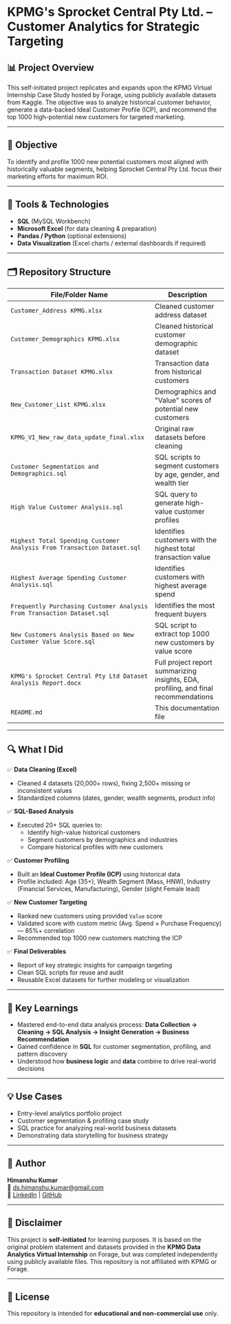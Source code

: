 # KPMG's Sprocket Central Pty Ltd. – Customer Analytics for Strategic Targeting

## 📊 Project Overview

This self-initiated project replicates and expands upon the KPMG Virtual Internship Case Study hosted by Forage, using publicly available datasets from Kaggle. The objective was to analyze historical customer behavior, generate a data-backed Ideal Customer Profile (ICP), and recommend the top 1000 high-potential new customers for targeted marketing.

---

## 🎯 Objective

To identify and profile 1000 new potential customers most aligned with historically valuable segments, helping Sprocket Central Pty Ltd. focus their marketing efforts for maximum ROI.

---

## 🔧 Tools & Technologies

- **SQL** (MySQL Workbench)
- **Microsoft Excel** (for data cleaning & preparation)
- **Pandas / Python** (optional extensions)
- **Data Visualization** (Excel charts / external dashboards if required)

---

## 🗂️ Repository Structure

| File/Folder Name | Description |
|------------------|-------------|
| `Customer_Address KPMG.xlsx` | Cleaned customer address dataset |
| `Customer_Demographics KPMG.xlsx` | Cleaned historical customer demographic dataset |
| `Transaction Dataset KPMG.xlsx` | Transaction data from historical customers |
| `New_Customer_List KPMG.xlsx` | Demographics and "Value" scores of potential new customers |
| `KPMG_VI_New_raw_data_update_final.xlsx` | Original raw datasets before cleaning |
| `Customer Segmentation and Demographics.sql` | SQL scripts to segment customers by age, gender, and wealth tier |
| `High Value Customer Analysis.sql` | SQL query to generate high-value customer profiles |
| `Highest Total Spending Customer Analysis From Transaction Dataset.sql` | Identifies customers with the highest total transaction value |
| `Highest Average Spending Customer Analysis.sql` | Identifies customers with highest average spend |
| `Frequently Purchasing Customer Analysis From Transaction Dataset.sql` | Identifies the most frequent buyers |
| `New Customers Analysis Based on New Customer Value Score.sql` | SQL script to extract top 1000 new customers by value score |
| `KPMG's Sprocket Central Pty Ltd Dataset Analysis Report.docx` | Full project report summarizing insights, EDA, profiling, and final recommendations |
| `README.md` | This documentation file |

---

## 🔍 What I Did

✅ **Data Cleaning (Excel)**  
- Cleaned 4 datasets (20,000+ rows), fixing 2,500+ missing or inconsistent values  
- Standardized columns (dates, gender, wealth segments, product info)

✅ **SQL-Based Analysis**  
- Executed 20+ SQL queries to:
  - Identify high-value historical customers
  - Segment customers by demographics and industries
  - Compare historical profiles with new customers

✅ **Customer Profiling**  
- Built an **Ideal Customer Profile (ICP)** using historical data  
- Profile included: Age (35+), Wealth Segment (Mass, HNW), Industry (Financial Services, Manufacturing), Gender (slight Female lead)

✅ **New Customer Targeting**  
- Ranked new customers using provided `Value` score  
- Validated score with custom metric (Avg. Spend × Purchase Frequency) — 85%+ correlation  
- Recommended top 1000 new customers matching the ICP

✅ **Final Deliverables**  
- Report of key strategic insights for campaign targeting  
- Clean SQL scripts for reuse and audit  
- Reusable Excel datasets for further modeling or visualization

---

## 🧠 Key Learnings

- Mastered end-to-end data analysis process: **Data Collection → Cleaning → SQL Analysis → Insight Generation → Business Recommendation**
- Gained confidence in **SQL** for customer segmentation, profiling, and pattern discovery
- Understood how **business logic** and **data** combine to drive real-world decisions

---

## 💡 Use Cases

- Entry-level analytics portfolio project  
- Customer segmentation & profiling case study  
- SQL practice for analyzing real-world business datasets  
- Demonstrating data storytelling for business strategy

---

## 📌 Author

**Himanshu Kumar**  
📧 ds.himanshu.kumar@gmail.com  
🔗 [LinkedIn](http://www.linkedin.com/in/himanshukumar3231) | [GitHub](https://github.com/himanshu3231)

---

## 📝 Disclaimer

This project is **self-initiated** for learning purposes. It is based on the original problem statement and datasets provided in the **KPMG Data Analytics Virtual Internship** on Forage, but was completed independently using publicly available files. This repository is not affiliated with KPMG or Forage.

---

## 📁 License

This repository is intended for **educational and non-commercial use** only.
